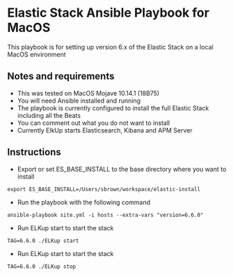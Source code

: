 # Elastic Stack Ansible Playbook for MacOS
 
This playbook is for setting up version 6.x of the Elastic Stack on a local MacOS environment   

## Notes and requirements

 - This was tested on MacOS Mojave 10.14.1 (18B75)
 - You will need Ansible installed and running
 - The playbook is currently configured to install the full Elastic Stack including all the Beats
 - You can comment out what you do not want to install
 - Currently ElkUp starts Elasticsearch, Kibana and APM Server
 
 ## Instructions
 - Export or set ES_BASE_INSTALL to the base directory where you want to install

 `export ES_BASE_INSTALL=/Users/sbrown/workspace/elastic-install`

 - Run the playbook with the following command
 
 `ansible-playbook site.yml -i hosts --extra-vars "version=6.6.0"`
 
  - Run ELKup start to start the stack
  
  `TAG=6.6.0 ./ELKup start`
  
  - Run ELKup start to start the stack
  
  `TAG=6.6.0 ./ELKup stop`
  
 
